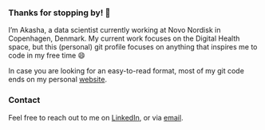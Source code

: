 ### Thanks for stopping by! 👋

I’m Akasha, a data scientist currently working at Novo Nordisk in Copenhagen, Denmark. My current work focuses on the Digital Health space, but this (personal) git profile focuses on anything that inspires me to code in my free time 😄 

In case you are looking for an easy-to-read format, most of my git code ends on my personal [website](https://akashastrub.quarto.pub/).

### Contact
Feel free to reach out to me on [LinkedIn](https://www.linkedin.com/in/akashastrub/), or via [email](mailto:akashastrub@gmail.com).

<!--
**akashastrub/akashastrub** is a ✨ _special_ ✨ repository because its `README.md` (this file) appears on your GitHub profile.

Here are some ideas to get you started:

- 🔭 I’m currently working on ...
- 🌱 I’m currently learning ...
- 👯 I’m looking to collaborate on ...
- 🤔 I’m looking for help with ...
- 💬 Ask me about ...
- 📫 How to reach me: ...
- 😄 Pronouns: ...
- ⚡ Fun fact: ...
-->
